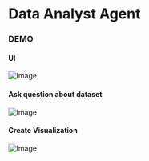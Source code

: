 # Data Analyst Agent 

### DEMO
#### UI 
![Image](https://github.com/user-attachments/assets/3f982560-f36d-497c-b4db-75eab709881d)

#### Ask question about dataset
![Image](https://github.com/user-attachments/assets/d4abcd1a-a17b-4de4-aa77-250e8bcec4d9)

#### Create Visualization 
![Image](https://github.com/user-attachments/assets/7cfbdd90-d203-4507-9e4e-d0083e523b25)
